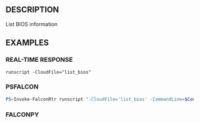 ## DESCRIPTION
List BIOS information

## EXAMPLES

### REAL-TIME RESPONSE
```
runscript -CloudFile="list_bios"
```
### PSFALCON
```powershell
PS>Invoke-FalconRtr runscript "-CloudFile='list_bios' -CommandLine=$CommandLine" -HostId <id>, <id>
```
### FALCONPY